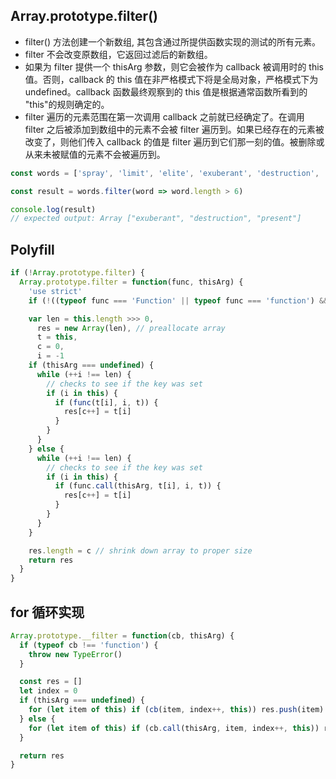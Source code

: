 ## Array.prototype.filter()

- filter() 方法创建一个新数组, 其包含通过所提供函数实现的测试的所有元素。
- filter 不会改变原数组，它返回过滤后的新数组。
- 如果为 filter 提供一个 thisArg 参数，则它会被作为 callback 被调用时的 this 值。否则，callback 的 this 值在非严格模式下将是全局对象，严格模式下为 undefined。callback 函数最终观察到的 this 值是根据通常函数所看到的 "this"的规则确定的。
- filter 遍历的元素范围在第一次调用 callback 之前就已经确定了。在调用 filter 之后被添加到数组中的元素不会被 filter 遍历到。如果已经存在的元素被改变了，则他们传入 callback 的值是 filter 遍历到它们那一刻的值。被删除或从来未被赋值的元素不会被遍历到。

```js
const words = ['spray', 'limit', 'elite', 'exuberant', 'destruction', 'present']

const result = words.filter(word => word.length > 6)

console.log(result)
// expected output: Array ["exuberant", "destruction", "present"]
```

## Polyfill

```js
if (!Array.prototype.filter) {
  Array.prototype.filter = function(func, thisArg) {
    'use strict'
    if (!((typeof func === 'Function' || typeof func === 'function') && this)) throw new TypeError()

    var len = this.length >>> 0,
      res = new Array(len), // preallocate array
      t = this,
      c = 0,
      i = -1
    if (thisArg === undefined) {
      while (++i !== len) {
        // checks to see if the key was set
        if (i in this) {
          if (func(t[i], i, t)) {
            res[c++] = t[i]
          }
        }
      }
    } else {
      while (++i !== len) {
        // checks to see if the key was set
        if (i in this) {
          if (func.call(thisArg, t[i], i, t)) {
            res[c++] = t[i]
          }
        }
      }
    }

    res.length = c // shrink down array to proper size
    return res
  }
}
```

## for 循环实现

```js
Array.prototype.__filter = function(cb, thisArg) {
  if (typeof cb !== 'function') {
    throw new TypeError()
  }

  const res = []
  let index = 0
  if (thisArg === undefined) {
    for (let item of this) if (cb(item, index++, this)) res.push(item)
  } else {
    for (let item of this) if (cb.call(thisArg, item, index++, this)) res.push(item)
  }

  return res
}
```
